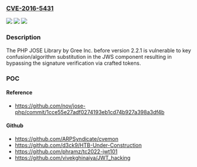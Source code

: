 ### [CVE-2016-5431](https://cve.mitre.org/cgi-bin/cvename.cgi?name=CVE-2016-5431)
![](https://img.shields.io/static/v1?label=Product&message=jose-php&color=blue)
![](https://img.shields.io/static/v1?label=Version&message=n%2Fa&color=blue)
![](https://img.shields.io/static/v1?label=Vulnerability&message=CWE-327&color=brighgreen)

### Description

The PHP JOSE Library by Gree Inc. before version 2.2.1 is vulnerable to key confusion/algorithm substitution in the JWS component resulting in bypassing the signature verification via crafted tokens.

### POC

#### Reference
- https://github.com/nov/jose-php/commit/1cce55e27adf0274193eb1cd74b927a398a3df4b

#### Github
- https://github.com/ARPSyndicate/cvemon
- https://github.com/d3ck9/HTB-Under-Construction
- https://github.com/phramz/tc2022-jwt101
- https://github.com/vivekghinaiya/JWT_hacking


